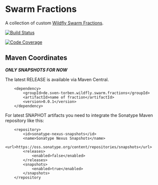 # Swarm Fractions
A collection of custom [Wildfly Swarm Fractions](https://wildfly-swarm.gitbooks.io/wildfly-swarm-users-guide/fraction_authoring.html). 

[![Build Status](https://travis-ci.org/sventorben/swarm-fractions.svg?branch=master)](https://travis-ci.org/sventorben/swarm-fractions)

[![Code Coverage](https://img.shields.io/codecov/c/github/sventorben/swarm-fractions/master.svg)](https://codecov.io/github/sventorben/swarm-fractions?branch=master)

## Maven Coordinates

**_ONLY SNAPSHOTS FOR NOW_**

The latest RELEASE is available via Maven Central.

```
    <dependency>
        <groupId>de.sven-torben.wildfly.swarm.fractions</groupId>
        <artifactId>name of fraction</artifactId>
        <version>0.0.1</version>
    </dependency>
```

For latest SNAPHOT artifacts you need to integrate the Sonatype Maven repository like this: 

```
    <repository>
        <id>sonatype-nexus-snapshots</id>
        <name>Sonatype Nexus Snapshots</name>
        <url>https://oss.sonatype.org/content/repositories/snapshots</url>
        <releases>
            <enabled>false</enabled>
        </releases>
        <snapshots>
            <enabled>true</enabled>
        </snapshots>
    </repository
```
